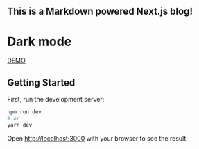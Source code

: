 ## This is a Markdown powered Next.js blog!
# Dark mode

[DEMO](https://the-l0u4vtp5r-eozef.vercel.app/) 


## Getting Started

First, run the development server:

```bash
npm run dev
# or
yarn dev
```

Open [http://localhost:3000](http://localhost:3000) with your browser to see the result.


